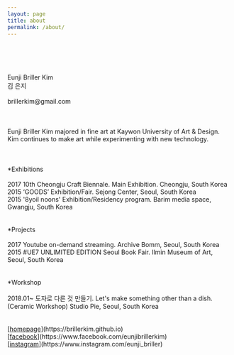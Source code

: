 ```yaml
---
layout: page
title: about
permalink: /about/
---
```

<br>
<br>
<br>
<br>
Eunji Briller Kim<br> 
김 은지<br>
<br>
brillerkim@gmail.com<br>
<br>
<br>
<br>
Eunji Briller Kim majored in fine art at Kaywon University of Art & Design. Kim continues to make art while experimenting with new technology.
<br>
<br>
<br>
<br>
*Exhibitions<br>
<br>
2017 10th Cheongju Craft Biennale. Main Exhibition. Cheongju, South Korea<br>
2015 ‘GOODS’ Exhibition/Fair. Sejong Center, Seoul, South Korea<br> 
2015 '8yoil noons' Exhibition/Residency program. Barim media space, Gwangju, South Korea<br>
<br>
<br>
*Projects<br>
<br> 
2017 Youtube on-demand streaming. Archive Bomm, Seoul, South Korea<br> 
2015 #UE7 UNLIMITED EDITION Seoul Book Fair. Ilmin Museum of Art, Seoul, South Korea<br>
<br>
<br>
*Workshop<br>
<br>
2018.01~ 도자로 다른 것 만들기. Let's make something other than a dish. (Ceramic Workshop) Studio Pie, Seoul, South Korea<br>
<br>
<br>
[<U>homepage</U>](https://brillerkim.github.io)<br>
[<U>facebook</U>](https://www.facebook.com/eunjibrillerkim)<br>
[<U>instagram</U>](https://www.instagram.com/eunji_briller)<br>
<br>
<br>
